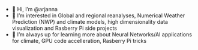 - 👋 Hi, I’m @arjanna
- 👀 I’m interested in Global and regional reanalyses, Numerical Weather Prediction (NWP) and climate models, high dimensionality data visualization and Rasberry Pi side projects
- 🌱 I’m always up for learning more about Neural Networks/AI applications for climate, GPU code accelleration, Rasberry Pi tricks

<!---
arjanna/arjanna is a ✨ special ✨ repository because its `README.md` (this file) appears on your GitHub profile.
You can click the Preview link to take a look at your changes.
--->
